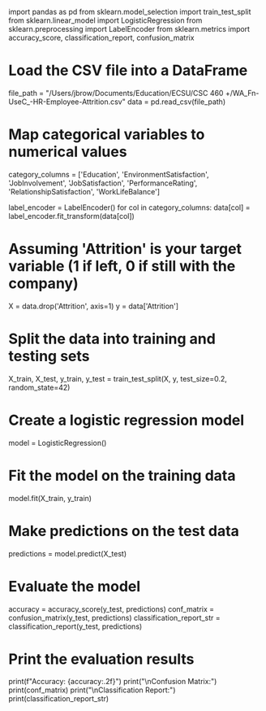 import pandas as pd
from sklearn.model_selection import train_test_split
from sklearn.linear_model import LogisticRegression
from sklearn.preprocessing import LabelEncoder
from sklearn.metrics import accuracy_score, classification_report, confusion_matrix

# Load the CSV file into a DataFrame
file_path = "/Users/jbrow/Documents/Education/ECSU/CSC 460 +/WA_Fn-UseC_-HR-Employee-Attrition.csv"
data = pd.read_csv(file_path)

# Map categorical variables to numerical values
category_columns = ['Education', 'EnvironmentSatisfaction', 'JobInvolvement', 'JobSatisfaction',
                     'PerformanceRating', 'RelationshipSatisfaction', 'WorkLifeBalance']

label_encoder = LabelEncoder()
for col in category_columns:
    data[col] = label_encoder.fit_transform(data[col])

# Assuming 'Attrition' is your target variable (1 if left, 0 if still with the company)
X = data.drop('Attrition', axis=1)
y = data['Attrition']

# Split the data into training and testing sets
X_train, X_test, y_train, y_test = train_test_split(X, y, test_size=0.2, random_state=42)

# Create a logistic regression model
model = LogisticRegression()

# Fit the model on the training data
model.fit(X_train, y_train)

# Make predictions on the test data
predictions = model.predict(X_test)

# Evaluate the model
accuracy = accuracy_score(y_test, predictions)
conf_matrix = confusion_matrix(y_test, predictions)
classification_report_str = classification_report(y_test, predictions)

# Print the evaluation results
print(f"Accuracy: {accuracy:.2f}")
print("\nConfusion Matrix:")
print(conf_matrix)
print("\nClassification Report:")
print(classification_report_str)
